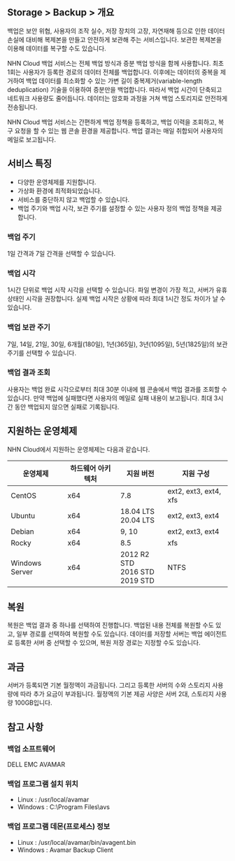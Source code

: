 ## Storage > Backup > 개요

백업은 보안 위협, 사용자의 조작 실수, 저장 장치의 고장, 자연재해 등으로 인한 데이터 손실에 대비해 복제본을 만들고 안전하게 보관해 주는 서비스입니다. 보관한 복제본을 이용해 데이터를 복구할 수도 있습니다.

NHN Cloud 백업 서비스는 전체 백업 방식과 증분 백업 방식을 함께 사용합니다. 최초 1회는 사용자가 등록한 경로의 데이터 전체를 백업합니다. 이후에는 데이터의 중복을 제거하여 백업 데이터를 최소화할 수 있는 가변 길이 중복제거(variable-length deduplication) 기술을 이용하여 증분만을 백업합니다. 따라서 백업 시간이 단축되고 네트워크 사용량도 줄어듭니다. 데이터는 암호화 과정을 거쳐 백업 스토리지로 안전하게 전송됩니다.

NHN Cloud 백업 서비스는 간편하게 백업 정책을 등록하고, 백업 이력을 조회하고, 복구 요청을 할 수 있는 웹 콘솔 환경을 제공합니다. 백업 결과는 매일 취합되어 사용자의 메일로 보고됩니다.

## 서비스 특징
* 다양한 운영체제를 지원합니다.
* 가상화 환경에 최적화되었습니다.
* 서비스를 중단하지 않고 백업할 수 있습니다.
* 백업 주기와 백업 시각, 보관 주기를 설정할 수 있는 사용자 정의 백업 정책을 제공합니다.

### 백업 주기
1일 간격과 7일 간격을 선택할 수 있습니다.

### 백업 시각
1시간 단위로 백업 시작 시각을 선택할 수 있습니다. 파일 변경이 가장 적고, 서버가 유휴 상태인 시각을 권장합니다. 실제 백업 시작은 상황에 따라 최대 1시간 정도 차이가 날 수 있습니다.

### 백업 보관 주기
7일, 14일, 21일, 30일, 6개월(180일), 1년(365일), 3년(1095일), 5년(1825일)의 보관 주기를 선택할 수 있습니다.

### 백업 결과 조회
사용자는 백업 완료 시각으로부터 최대 30분 이내에 웹 콘솔에서 백업 결과를 조회할 수 있습니다. 만약 백업에 실패했다면 사용자의 메일로 실패 내용이 보고됩니다. 최대 3시간 동안 백업되지 않으면 실패로 기록됩니다.

## 지원하는 운영체제
NHN Cloud에서 지원하는 운영체제는 다음과 같습니다.

| 운영체제 | 하드웨어 아키텍처 | 지원 버전 | 지원 구성 |
| --- | --- | --- | --- |
| CentOS | x64 | 7.8 | ext2, ext3, ext4, xfs |
| Ubuntu | x64 | 18.04 LTS<br/>20.04 LTS | ext2, ext3, ext4 |
| Debian | x64 | 9, 10 | ext2, ext3, ext4 |
| Rocky | x64 | 8.5 | xfs |
| Windows Server | x64 | 2012 R2 STD<br/>2016 STD<br/>2019 STD | NTFS |

## 복원
복원은 백업 결과 중 하나를 선택하여 진행합니다. 백업된 내용 전체를 복원할 수도 있고, 일부 경로를 선택하여 복원할 수도 있습니다.
데이터를 저장할 서버는 백업 에이전트로 등록한 서버 중 선택할 수 있으며, 복원 저장 경로는 지정할 수도 있습니다.

## 과금
서버가 등록되면 기본 월정액이 과금됩니다. 그리고 등록한 서버의 수와 스토리지 사용량에 따라 추가 요금이 부과됩니다. 월정액의 기본 제공 사양은 서버 2대, 스토리지 사용량 100GB입니다.

## 참고 사항
### 백업 소프트웨어
DELL EMC AVAMAR

### 백업 프로그램 설치 위치
* Linux : /usr/local/avamar
* Windows : C:\Program Files\avs

### 백업 프로그램 데몬(프로세스) 정보
* Linux : /usr/local/avamar/bin/avagent.bin
* Windows : Avamar Backup Client

